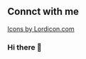 ## Connct with me
<lord-icon
    src="https://cdn.lordicon.com/lejydeti.json"
    trigger="hover"
    style="width:100px;height:100px">
</lord-icon>

<a href="https://lordicon.com/">Icons by Lordicon.com</a>

### Hi there 👋

<!--
**mayur-sh/mayur-sh** is a ✨ _special_ ✨ repository because its `README.md` (this file) appears on your GitHub profile.
Here are some ideas to get you started:
- 🔭 I’m currently working on ...
- 🌱 I’m currently learning ...
- 👯 I’m looking to collaborate on ...
- 🤔 I’m looking for help with ...
- 💬 Ask me about ...
- 📫 How to reach me: ...
- 😄 Pronouns: ...
- ⚡ Fun fact: ...
-->
